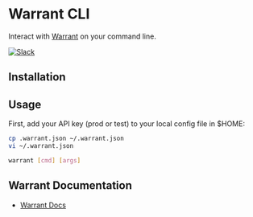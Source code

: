 # Warrant CLI

Interact with [Warrant](https://warrant.dev/) on your command line.

[![Slack](https://img.shields.io/badge/slack-join-brightgreen)](https://join.slack.com/t/warrantcommunity/shared_invite/zt-12g84updv-5l1pktJf2bI5WIKN4_~f4w)

## Installation

## Usage

First, add your API key (prod or test) to your local config file in $HOME:

```bash
cp .warrant.json ~/.warrant.json
vi ~/.warrant.json
```

```bash
warrant [cmd] [args]
```

## Warrant Documentation

- [Warrant Docs](https://docs.warrant.dev/)
